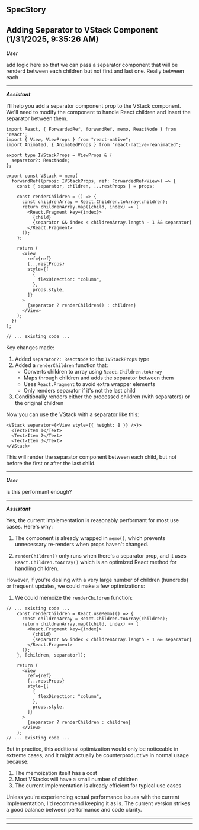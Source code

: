 ## SpecStory

## Adding Separator to VStack Component (1/31/2025, 9:35:26 AM)

_**User**_

add logic here so that we can pass a separator component that will be renderd between each children but  not first and last one. Really between each 

---

_**Assistant**_

I'll help you add a separator component prop to the VStack component. We'll need to modify the component to handle React children and insert the separator between them.

```typescript:design-system/VStack.tsx
import React, { ForwardedRef, forwardRef, memo, ReactNode } from "react";
import { View, ViewProps } from "react-native";
import Animated, { AnimatedProps } from "react-native-reanimated";

export type IVStackProps = ViewProps & {
  separator?: ReactNode;
};

export const VStack = memo(
  forwardRef((props: IVStackProps, ref: ForwardedRef<View>) => {
    const { separator, children, ...restProps } = props;

    const renderChildren = () => {
      const childrenArray = React.Children.toArray(children);
      return childrenArray.map((child, index) => (
        <React.Fragment key={index}>
          {child}
          {separator && index < childrenArray.length - 1 && separator}
        </React.Fragment>
      ));
    };

    return (
      <View
        ref={ref}
        {...restProps}
        style={[
          {
            flexDirection: "column",
          },
          props.style,
        ]}
      >
        {separator ? renderChildren() : children}
      </View>
    );
  })
);

// ... existing code ...
```

Key changes made:
1. Added `separator?: ReactNode` to the `IVStackProps` type
2. Added a `renderChildren` function that:
   - Converts children to array using `React.Children.toArray`
   - Maps through children and adds the separator between them
   - Uses `React.Fragment` to avoid extra wrapper elements
   - Only renders separator if it's not the last child
3. Conditionally renders either the processed children (with separators) or the original children

Now you can use the VStack with a separator like this:
```tsx
<VStack separator={<View style={{ height: 8 }} />}>
  <Text>Item 1</Text>
  <Text>Item 2</Text>
  <Text>Item 3</Text>
</VStack>
```

This will render the separator component between each child, but not before the first or after the last child.

---

_**User**_

is this performant enough?

---

_**Assistant**_

Yes, the current implementation is reasonably performant for most use cases. Here's why:

1. The component is already wrapped in `memo()`, which prevents unnecessary re-renders when props haven't changed.

2. `renderChildren()` only runs when there's a separator prop, and it uses `React.Children.toArray()` which is an optimized React method for handling children.

However, if you're dealing with a very large number of children (hundreds) or frequent updates, we could make a few optimizations:

1. We could memoize the `renderChildren` function:

```typescript:design-system/VStack.tsx
// ... existing code ...
    const renderChildren = React.useMemo(() => {
      const childrenArray = React.Children.toArray(children);
      return childrenArray.map((child, index) => (
        <React.Fragment key={index}>
          {child}
          {separator && index < childrenArray.length - 1 && separator}
        </React.Fragment>
      ));
    }, [children, separator]);

    return (
      <View
        ref={ref}
        {...restProps}
        style={[
          {
            flexDirection: "column",
          },
          props.style,
        ]}
      >
        {separator ? renderChildren : children}
      </View>
    );
// ... existing code ...
```

But in practice, this additional optimization would only be noticeable in extreme cases, and it might actually be counterproductive in normal usage because:
1. The memoization itself has a cost
2. Most VStacks will have a small number of children
3. The current implementation is already efficient for typical use cases

Unless you're experiencing actual performance issues with the current implementation, I'd recommend keeping it as is. The current version strikes a good balance between performance and code clarity.

---



---

